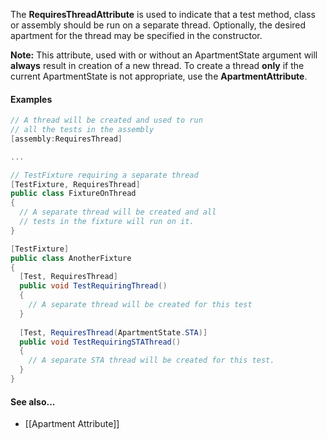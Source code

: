 The **RequiresThreadAttribute** is used to indicate that a test method, 
class or assembly should be run on a separate thread. Optionally, the 
desired apartment for the thread may be specified in the constructor.
   
**Note:** This attribute, used with or without an ApartmentState
argument will **always** result in creation of a new thread. To
create a thread **only** if the current ApartmentState is not appropriate,
use the **ApartmentAttribute**.
   
#### Examples
   
```csharp
// A thread will be created and used to run
// all the tests in the assembly
[assembly:RequiresThread]

...

// TestFixture requiring a separate thread
[TestFixture, RequiresThread]
public class FixtureOnThread
{
  // A separate thread will be created and all
  // tests in the fixture will run on it.
}

[TestFixture]
public class AnotherFixture
{
  [Test, RequiresThread]
  public void TestRequiringThread()
  {
    // A separate thread will be created for this test
  }
  
  [Test, RequiresThread(ApartmentState.STA)]
  public void TestRequiringSTAThread()
  {
    // A separate STA thread will be created for this test.
  }
}
```

#### See also...

 * [[Apartment Attribute]]
